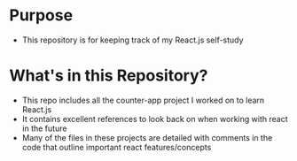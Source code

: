 # Purpose

- This repository is for keeping track of my React.js self-study

# What's in this Repository?

- This repo includes all the counter-app project I worked on to learn React.js
- It contains excellent references to look back on when working with react in the future
- Many of the files in these projects are detailed with comments in the code that outline important react features/concepts
